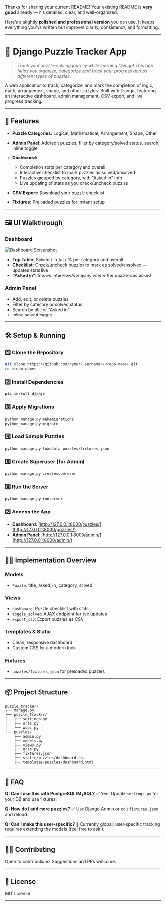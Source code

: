 Thanks for sharing your current README!
Your existing README is **very good** already — it's detailed, clear, and well-organized.

Here’s a slightly **polished and professional version** you can use. It keeps everything you've written but improves clarity, consistency, and formatting.

---

# 🧩 Django Puzzle Tracker App

> *Track your puzzle-solving journey while learning Django! This app helps you organize, categorize, and track your progress across different types of puzzles.*

A web application to track, categorize, and mark the completion of logic, math, arrangement, shape, and other puzzles. Built with Django, featuring an interactive dashboard, admin management, CSV export, and live progress tracking.

---

## 🚀 Features

* **Puzzle Categories:** Logical, Mathematical, Arrangement, Shape, Other
* **Admin Panel:** Add/edit puzzles, filter by category/solved status, search, inline toggle
* **Dashboard:**

  * Completion stats per category and overall
  * Interactive checklist to mark puzzles as solved/unsolved
  * Puzzles grouped by category, with "Asked in" info
  * Live updating of stats as you check/uncheck puzzles
* **CSV Export:** Download your puzzle checklist
* **Fixtures:** Preloaded puzzles for instant setup

---

## 🖼️ UI Walkthrough

### Dashboard

![Dashboard Screenshot](docs/dashboard.png)

* **Top Table:** Solved / Total / % per category and overall
* **Checklist:** Check/uncheck puzzles to mark as solved/unsolved — updates stats live
* **"Asked in":** Shows interview/company where the puzzle was asked

### Admin Panel

* Add, edit, or delete puzzles
* Filter by category or solved status
* Search by title or "Asked in"
* Inline solved toggle

---

## 🛠️ Setup & Running

### 1️⃣ Clone the Repository

```bash
git clone https://github.com/<your-username>/<repo-name>.git
cd <repo-name>
```

### 2️⃣ Install Dependencies

```bash
pip install django
```

### 3️⃣ Apply Migrations

```bash
python manage.py makemigrations
python manage.py migrate
```

### 4️⃣ Load Sample Puzzles

```bash
python manage.py loaddata puzzles/fixtures.json
```

### 5️⃣ Create Superuser (for Admin)

```bash
python manage.py createsuperuser
```

### 6️⃣ Run the Server

```bash
python manage.py runserver
```

### 7️⃣ Access the App

* **Dashboard:** [http://127.0.0.1:8000/puzzles/](http://127.0.0.1:8000/puzzles/)
* **Admin Panel:** [http://127.0.0.1:8000/admin/](http://127.0.0.1:8000/admin/)

---

## 🧑‍💻 Implementation Overview

### Models

* `Puzzle`: title, asked\_in, category, solved

### Views

* `dashboard`: Puzzle checklist with stats
* `toggle_solved`: AJAX endpoint for live updates
* `export_csv`: Export puzzles as CSV

### Templates & Static

* Clean, responsive dashboard
* Custom CSS for a modern look

### Fixtures

* `puzzles/fixtures.json` for preloaded puzzles

---

## 📦 Project Structure

```
puzzle_tracker/
├── manage.py
├── puzzle_tracker/
│   ├── settings.py
│   ├── urls.py
│   └── wsgi.py
└── puzzles/
    ├── admin.py
    ├── models.py
    ├── views.py
    ├── urls.py
    ├── fixtures.json
    ├── static/puzzles/dashboard.css
    ├── templates/puzzles/dashboard.html
```

---

## 🙋 FAQ

**Q: Can I use this with PostgreSQL/MySQL?**
✅ Yes! Update `settings.py` for your DB and use fixtures.

**Q: How do I add more puzzles?**
✅ Use Django Admin or edit `fixtures.json` and reload.

**Q: Can I make this user-specific?**
🔧 Currently global; user-specific tracking requires extending the models (feel free to ask!).

---

## 🧑‍💻 Contributing

Open to contributions! Suggestions and PRs welcome.

---

## 📄 License

MIT License

---
